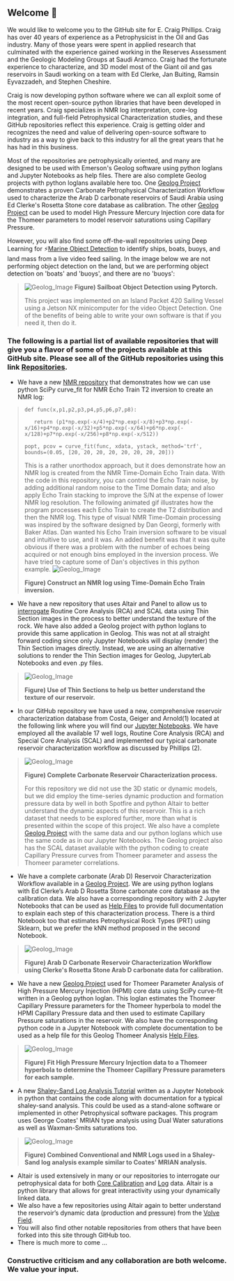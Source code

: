 ## Welcome 👋

<!--
**Philliec459/Philliec459** is a ✨ _special_ ✨ repository because its `README.md` (this file) appears on your GitHub profile.

Here are some ideas to get you started:

- 🔭 I’m currently working on ...
- 🌱 I’m currently learning ...
- 👯 I’m looking to collaborate on ...
- 🤔 I’m looking for help with ...
- 💬 Ask me about ...
- 📫 How to reach me: ...
- 😄 Pronouns: ...
- ⚡ Fun fact: ...
-->

We would like to welcome you to the GitHub site for E. Craig Phillips. Craig has over 40 years of experience as a Petrophysicist in the Oil and Gas industry. Many of those years were spent in applied research that culminated with the experience gained working in the Reserves Assessment and the Geologic Modeling Groups at Saudi Aramco. Craig had the fortunate experience to characterize, and 3D model most of the Giant oil and gas reservoirs in Saudi working on a team with Ed Clerke, Jan Buiting, Ramsin Eyvazzadeh, and Stephen Cheshire. 

Craig is now developing python software where we can all exploit some of the most recent open-source python libraries that have been developed in recent years. Craig specializes in NMR log interpretation, core-log integration, and full-field Petrophysical Characterization studies, and these GitHub repositories reflect this experience. Craig is getting older and recognizes the need and value of delivering open-source software to industry as a way to give back to this industry for all the great years that he has had in this business.

Most of the repositories are petrophysically oriented, and many are designed to be used with Emerson's Geolog software using python loglans and Jupyter Notebooks as help files. There are also complete Geolog projects with python loglans available here too. One [Geolog Project](https://github.com/Philliec459/Geolog-Used-to-Automate-the-Characterization-Workflow-using-Clerkes-Rosetta-Stone-calibration-data) demonstrates a proven Carbonate Petrophysical Characterization Workflow used to characterize the Arab D carbonate reservoirs of Saudi Arabia using Ed Clerke's Rosetta Stone core database as calibration. The other [Geolog Project](https://github.com/Philliec459/Geolog-Used-to-Model-Thomeer-Parameters-from-High-Pressure-Mercury-Injection-Data) can be used to model High Pressure Mercury Injection core data for the Thomeer parameters to model reservoir saturations using Capillary Pressure. 

However, you will also find some off-the-wall repositories using Deep Learning for ⚡[Marine Object Detection](https://github.com/Philliec459/Jetson-Inference-Pytorch-SSD-used-to-Detect-Marine-Objects-using-JP4.4) to identify ships, boats, buoys, and land mass from a live video feed sailing. In the image below we are not performing object detection on the land, but we are performing object detection on 'boats' and 'buoys', and there are no 'buoys': 
>![Geolog_Image](Sailboat_ID_using_AI_cropped.gif)
>**Figure) Sailboat Object Detection using Pytorch.**
>
>This project was implemented on an Island Packet 420 Sailing Vessel using a Jetson NX minicomputer for the video Object Detection. One of the benefits of being able to write your own software is that if you need it, then do it.

### The following is a partial list of available repositories that will give you a flavor of some of the projects available at this GitHub site. Please see all of the GitHub repositories using this link [Repositories]( https://github.com/Philliec459?tab=repositories).
- We have a new [NMR repository](https://github.com/Philliec459/NMR-Echo-Train-Inversion-to-created-a-typical-NMR-log) that demonstrates how we can use python SciPy curve_fit for NMR Echo Train T2 inversion to create an NMR log:
>
>     def func(x,p1,p2,p3,p4,p5,p6,p7,p8):
>    
>        return (p1*np.exp(-x/4)+p2*np.exp(-x/8)+p3*np.exp(-x/16)+p4*np.exp(-x/32)+p5*np.exp(-x/64)+p6*np.exp(-x/128)+p7*np.exp(-x/256)+p8*np.exp(-x/512))
>
>     popt, pcov = curve_fit(func, xdata, ystack, method='trf', bounds=(0.05, [20, 20, 20, 20, 20, 20, 20, 20]))
>
> This is a rather unorthodox approach, but it does demonstrate how an NMR log is created from the NMR Time-Domain Echo Train data. With the code in this repository, you can control the Echo Train noise, by adding additional random noise to the Time Domain data; and also apply Echo Train stacking to improve the S/N at the expense of lower NMR log resolution. The following animated gif illustrates how the program processes each Echo Train to create the T2 distribution and then the NMR log. This type of visual NMR Time-Domain processing was inspired by the software designed by Dan Georgi, formerly with Baker Atlas. Dan wanted his Echo Train inversion software to be visual and intuitive to use, and it was. An added benefit was that it was quite obvious if there was a problem with the number of echoes being acquired or not enough bins employed in the inversion process. We have tried to capture some of Dan's objectives in this python example.
>![Geolog_Image](NMR_log.gif)
>
>**Figure) Construct an NMR log using Time-Domain Echo Train inversion.**
- We have a new repository that uses Altair and Panel to allow us to [interrogate](https://github.com/Philliec459/View-Thin-Section-Images-from-a-Porosity-Permeability-Cross-Plot-using-Python-Altair) Routine Core Analysis (RCA) and SCAL data using Thin Section images in the process to better understand the texture of the rock. We have also added a Geolog project with python loglans to provide this same application in Geolog. This was not at all straight forward coding since only Jupyter Notebooks will display (render) the Thin Section images directly. Instead, we are using an alternative solutions to render the Thin Section images for Geolog, JupyterLab Notebooks and even .py files. 
>![Geolog_Image](k-phi_with_Pc_ts.gif)
>
>**Figure) Use of Thin Sections to help us better understand the texture of our reservoir.**
-	In our GitHub repository we have used a new, comprehensive reservoir characterization database from Costa, Geiger and Arnold(1) located at the following link where you will find our [Jupyter Notebooks](https://github.com/Philliec459/Jupyter-Notebooks_for-Characterization-of-a-New-Open-Source-Carbonate-Reservoir-Benchmarking-Case-St). We have employed all the available 17 well logs, Routine Core Analysis (RCA) and Special Core Analysis (SCAL) and implemented our typical carbonate reservoir characterization workflow as discussed by Phillips (2). 
>![Geolog_Image](Costa_field_characterization.gif)
>
>**Figure) Complete Carbonate Reservoir Characterization process.**
>
> For this repository we did not use the 3D static or dynamic models, but we did employ the time-series dynamic production and formation pressure data by well in both Spotfire and python Altair to better understand the dynamic aspects of this reservoir. This is a rich dataset that needs to be explored further, more than what is presented within the scope of this project. We also have a complete [Geolog Project](https://github.com/Philliec459/Characterization-of-a-New-Open-Source-Carbonate-Reservoir-Benchmarking-Case-Study-by-Costa) with the same data and our python loglans which use the same code as in our Jupyter Notebooks. The Geolog project also has the SCAL dataset available with the python coding to create Capillary Pressure curves from Thomeer parameter and assess the Thomeer parameter correlations. 
-	We have a complete carbonate (Arab D) Reservoir Characterization Workflow available in a [Geolog Project](https://github.com/Philliec459/Geolog-Used-to-Automate-the-Characterization-Workflow-using-Clerkes-Rosetta-Stone-calibration-data). We are using python loglans with Ed Clerke’s Arab D Rosetta Stone carbonate core database as the calibration data. We also have a corresponding repository with 2 Jupyter Notebooks that can be used as [Help Files](https://github.com/Philliec459/NEW-Carbonate-Characterization-Workflow-Jupiter-Notebook-Modules-with-Clerke-Arab-D-Calibration-Data) to provide full documentation to explain each step of this characterization process. There is a third Notebook too that estimates Petrophysical Rock Types (PRT) using Sklearn, but we prefer the kNN method proposed in the second Notebook. 
>![Geolog_Image](Results.png)
>
>**Figure) Arab D Carbonate Reservoir Characterization Workflow using Clerke's Rosetta Stone Arab D carbonate data for calibration.** 
-	We have a new [Geolog Project](https://github.com/Philliec459/Geolog-Used-to-Model-Thomeer-Parameters-from-High-Pressure-Mercury-Injection-Data) used for Thomeer Parameter Analysis of High Pressure Mercury Injection (HPMI) core data using SciPy curve-fit written in a Geolog python loglan. This loglan estimates the Thomeer Capillary Pressure parameters for the Thomeer hyperbola to model the HPMI Capillary Pressure data and then used to estimate Capillary Pressure saturations in the reservoir. We also have the corresponding python code in a Jupyter Notebook with complete documentation to be used as a help file for this Geolog Thomeer Analysis [Help Files](https://github.com/Philliec459/Thomeer-Used-to-Model-High-Pressure-Mercury-Injection-Core-Data). 
>![Geolog_Image](Thomeer_Parameter_fitting.gif)
>
>**Figure) Fit High Pressure Mercury Injection data to a Thomeer hyperbola to determine the Thomeer Capillary Pressure parameters for each sample.** 
-	A new [Shaley-Sand Log Analysis Tutorial](https://github.com/Philliec459/NEW-Shaley-Sand-Log-Analysis-Tutorial-using-Combined-NMR-and-Conventional-Logs) written as a Jupyter Notebook in python that contains the code along with documentation for a typical shaley-sand  analysis. This could be used as a stand-alone software or implemented in other Petrophysical software packages. This program uses George Coates' MRIAN type analysis using Dual Water saturations as well as Waxman-Smits saturations too. 
>![Geolog_Image](final2.png)
>
>**Figure) Combined Conventional and NMR Logs used in a Shaley-Sand log analysis example similar to Coates' MRIAN analysis.** 
-	Altair is used extensively in many or our repositories to interrogate our petrophysical data for both [Core Calibration](https://github.com/Philliec459/Altair-used-to-Select-Samples-from-Poro-Perm-Cross-Plot-to-Display-the-respective-Pc-Curves) and [Log](https://github.com/Philliec459/Geolog-Python-Loglan-use-of-Altair-to-Interrogate-Log-Analysis-data) data. Altair is a python library that allows for great interactivity using your dynamically linked data. 
-	We also have a few repositories using Altair again to better understand the reservoir’s dynamic data (production and pressure) from the [Volve Field](https://github.com/Philliec459/Altair-used-to-Visualize-and-Interrogate-well-by-well-Production-Data-from-Volve-Field). 
-	You will also find other notable repositories from others that have been forked into this site through GitHub too.
-	There is much more to come …

### Constructive criticism and any collaboration are both welcome. We value your input.  
